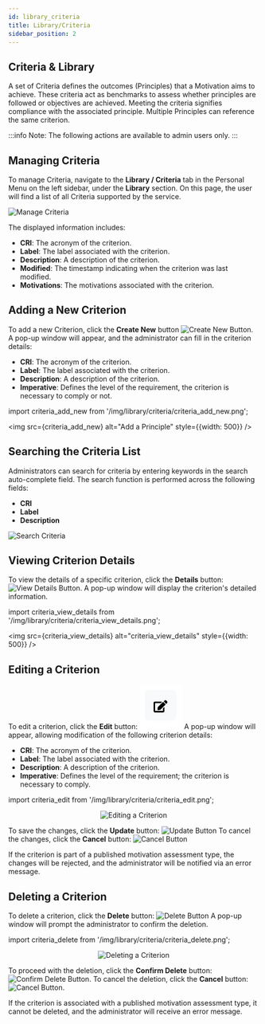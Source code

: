```yaml
---
id: library_criteria
title: Library/Criteria
sidebar_position: 2
---
```


## Criteria & Library

A set of Criteria defines the outcomes (Principles) that a Motivation aims to achieve. These criteria act as benchmarks to assess whether principles are followed or objectives are achieved. Meeting the criteria signifies compliance with the associated principle. Multiple Principles can reference the same criterion.

:::info
Note: The following actions are available to admin users only.
:::

## Managing Criteria

To manage Criteria, navigate to the **Library / Criteria** tab in the Personal Menu on the left sidebar, under the **Library** section. On this page, the user will find a list of all Criteria supported by the service.

![Manage Criteria]( /img/library/criteria/criteria_manage.png)

The displayed information includes:
- **CRI**: The acronym of the criterion.
- **Label**: The label associated with the criterion.
- **Description**: A description of the criterion.
- **Modified**: The timestamp indicating when the criterion was last modified.
- **Motivations**: The motivations associated with the criterion.

## Adding a New Criterion

To add a new Criterion, click the **Create New** button ![Create New Button]( /img/buttons/buttons_create.png).
A pop-up window will appear, and the administrator can fill in the criterion details:
- **CRI**: The acronym of the criterion.
- **Label**: The label associated with the criterion.
- **Description**: A description of the criterion.
- **Imperative**: Defines the level of the requirement, the criterion is necessary to comply or not.

import criteria_add_new from '/img/library/criteria/criteria_add_new.png';

<p align="center">

<img src={criteria_add_new} alt="Add a Principle" style={{width: 500}} />
</p>


## Searching the Criteria List

Administrators can search for criteria by entering keywords in the search auto-complete field. The search function is performed across the following fields:
- **CRI**
- **Label**
- **Description**

![Search Criteria]( /img/library/criteria/criteria_search_auto.png)

## Viewing Criterion Details

To view the details of a specific criterion, click the **Details** button: ![View Details Button]( /img/buttons/buttons_view_details.png).
A pop-up window will display the criterion's detailed information.

import criteria_view_details from '/img/library/criteria/criteria_view_details.png';

<p align="center">

<img src={criteria_view_details} alt="criteria_view_details" style={{width: 500}} />
</p>


## Editing a Criterion

To edit a criterion, click the **Edit** button: ![Edit Button]( /img/buttons/buttons_edit.png)
A pop-up window will appear, allowing modification of the following criterion details:
- **CRI**: The acronym of the criterion.
- **Label**: The label associated with the criterion.
- **Description**: A description of the criterion.
- **Imperative**: Defines the level of the requirement; the criterion is necessary to comply.

import criteria_edit from '/img/library/criteria/criteria_edit.png';

<p align="center">
<img src={criteria_edit} alt="Editing a Criterion" style={{width: 500}} />
</p>


To save the changes, click the **Update** button: ![Update Button]( /img/buttons/buttons_update.png) 
To cancel the changes, click the **Cancel** button: ![Cancel Button]( /img/buttons/buttons_cancel.png)

If the criterion is part of a published motivation assessment type, the changes will be rejected, and the administrator will be notified via an error message.

## Deleting a Criterion

To delete a criterion, click the **Delete** button: ![Delete Button]( /img/buttons/buttons_delete_trash.png)
A pop-up window will prompt the administrator to confirm the deletion. 

import criteria_delete from '/img/library/criteria/criteria_delete.png';

<p align="center">
<img src={criteria_delete} alt="Deleting a Criterion" style={{width: 500}} />
</p>

To proceed with the deletion, click the **Confirm Delete** button: ![Confirm Delete Button]( /img/buttons/buttons_confirm_delete.png).
To cancel the deletion, click the **Cancel** button: ![Cancel Button]( /img/buttons/buttons_cancel.png).

If the criterion is associated with a published motivation assessment type, it cannot be deleted, and the administrator will receive an error message.

